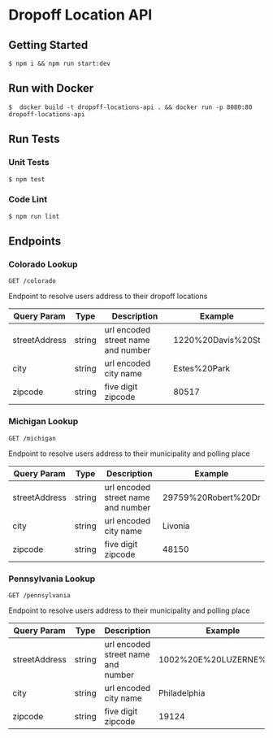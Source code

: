 # Dropoff Location API

## Getting Started

```
$ npm i && npm run start:dev
```

## Run with Docker
```
$  docker build -t dropoff-locations-api . && docker run -p 8080:80 dropoff-locations-api
```

## Run Tests

### Unit Tests
```
$ npm test
```

### Code Lint
```
$ npm run lint
```

## Endpoints

### Colorado Lookup

```
GET /colorado
```

Endpoint to resolve users address to their dropoff locations

 Query Param | Type | Description | Example
 --- | --- | --- | ---
 streetAddress | string | url encoded street name and number | 1220%20Davis%20St
 city | string | url encoded city name | Estes%20Park
 zipcode | string | five digit zipcode | 80517

### Michigan Lookup

```
GET /michigan
```

Endpoint to resolve users address to their municipality and polling place

 Query Param | Type | Description | Example
 --- | --- | --- | ---
 streetAddress | string | url encoded street name and number | 29759%20Robert%20Dr
 city | string | url encoded city name | Livonia
 zipcode | string | five digit zipcode | 48150

 ### Pennsylvania Lookup

```
GET /pennsylvania
```

Endpoint to resolve users address to their municipality and polling place

 Query Param | Type | Description | Example
 --- | --- | --- | ---
 streetAddress | string | url encoded street name and number | 1002%20E%20LUZERNE%20ST
 city | string | url encoded city name | Philadelphia
 zipcode | string | five digit zipcode | 19124
